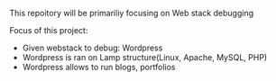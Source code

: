 This repoitory will be primariliy focusing on Web stack debugging

Focus of this project:
- Given webstack to debug: Wordpress
- Wordpress is ran on Lamp structure(Linux, Apache, MySQL, PHP)
- Wordpress allows to run blogs, portfolios
